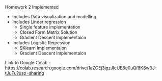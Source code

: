 Homework 2 Implemented
- Includes Data visualization and modelling
- Includes Linear regression
  - Single feature implementation
  - Closed Form Matrix Solution
  - Gradient Descent Implementaion
- Includes Logistic Regression
  - SKlearn Implementaion
  - Gradient Descent Implementaion
  
Link to Google Colab - https://colab.research.google.com/drive/1aZGEj3jgzJIcUE6e0uQf8KSw3J-tJuFu?usp=sharing
